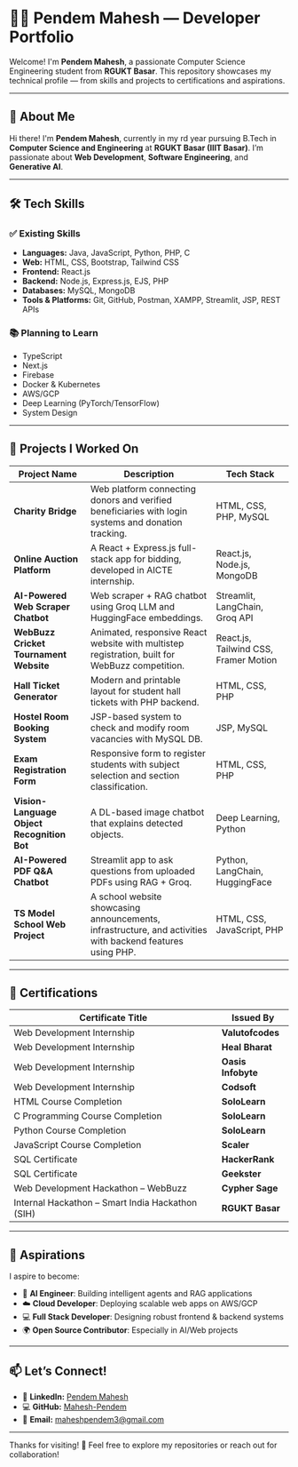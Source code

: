 # 👨‍💻 Pendem Mahesh — Developer Portfolio

Welcome! I'm **Pendem Mahesh**, a passionate Computer Science Engineering student from **RGUKT Basar**. This repository showcases my technical profile — from skills and projects to certifications and aspirations.

---

## 👤 About Me

Hi there! I'm **Pendem Mahesh**, currently in my rd year pursuing B.Tech in **Computer Science and Engineering** at **RGUKT Basar (IIIT Basar)**. I’m passionate about **Web Development**, **Software Engineering**, and **Generative AI**.

---

## 🛠 Tech Skills

### ✅ Existing Skills
- **Languages:** Java, JavaScript, Python, PHP, C  
- **Web:** HTML, CSS, Bootstrap, Tailwind CSS  
- **Frontend:** React.js  
- **Backend:** Node.js, Express.js, EJS, PHP  
- **Databases:** MySQL, MongoDB  
- **Tools & Platforms:** Git, GitHub, Postman, XAMPP, Streamlit, JSP, REST APIs

### 📚 Planning to Learn
- TypeScript  
- Next.js  
- Firebase  
- Docker & Kubernetes  
- AWS/GCP  
- Deep Learning (PyTorch/TensorFlow)  
- System Design

---

## 💼 Projects I Worked On

| Project Name | Description | Tech Stack |
|--------------|-------------|------------|
| **Charity Bridge** | Web platform connecting donors and verified beneficiaries with login systems and donation tracking. | HTML, CSS, PHP, MySQL |
| **Online Auction Platform** | A React + Express.js full-stack app for bidding, developed in AICTE internship. | React.js, Node.js, MongoDB |
| **AI-Powered Web Scraper Chatbot** | Web scraper + RAG chatbot using Groq LLM and HuggingFace embeddings. | Streamlit, LangChain, Groq API |
| **WebBuzz Cricket Tournament Website** | Animated, responsive React website with multistep registration, built for WebBuzz competition. | React.js, Tailwind CSS, Framer Motion |
| **Hall Ticket Generator** | Modern and printable layout for student hall tickets with PHP backend. | HTML, CSS, PHP |
| **Hostel Room Booking System** | JSP-based system to check and modify room vacancies with MySQL DB. | JSP, MySQL |
| **Exam Registration Form** | Responsive form to register students with subject selection and section classification. | HTML, CSS, PHP |
| **Vision-Language Object Recognition Bot** | A DL-based image chatbot that explains detected objects. | Deep Learning, Python |
| **AI-Powered PDF Q&A Chatbot** | Streamlit app to ask questions from uploaded PDFs using RAG + Groq. | Python, LangChain, HuggingFace |
| **TS Model School Web Project** | A school website showcasing announcements, infrastructure, and activities with backend features using PHP. | HTML, CSS, JavaScript, PHP |
---

## 📜 Certifications

| Certificate Title | Issued By |
|-------------------|-----------|
| Web Development Internship | **Valutofcodes** |
| Web Development Internship | **Heal Bharat** |
| Web Development Internship | **Oasis Infobyte** |
| Web Development Internship | **Codsoft** |
| HTML Course Completion | **SoloLearn** |
| C Programming Course Completion | **SoloLearn** |
| Python Course Completion | **SoloLearn** |
| JavaScript Course Completion | **Scaler** |
| SQL Certificate | **HackerRank** |
| SQL Certificate | **Geekster** |
| Web Development Hackathon – WebBuzz | **Cypher Sage** |
| Internal Hackathon – Smart India Hackathon (SIH) | **RGUKT Basar** |

---

## 🎯 Aspirations

I aspire to become:

- 🧠 **AI Engineer**: Building intelligent agents and RAG applications  
- ☁️ **Cloud Developer**: Deploying scalable web apps on AWS/GCP  
- 💻 **Full Stack Developer**: Designing robust frontend & backend systems  
- 🌍 **Open Source Contributor**: Especially in AI/Web projects

---

## 📫 Let’s Connect!

- 💼 **LinkedIn:** [Pendem Mahesh](https://linkedin.com/in/pendem-mahesh)  
- 💻 **GitHub:** [Mahesh-Pendem](https://github.com/Mahesh-Pendem)  
- 📧 **Email:** maheshpendem3@gmail.com

---

Thanks for visiting! 🚀 Feel free to explore my repositories or reach out for collaboration!
